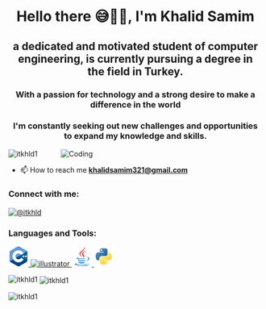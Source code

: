 <h1 align="center">Hello there 😅👋🏻, I'm Khalid Samim</h1>
<h2 align="center">a dedicated and motivated student of computer engineering, is currently pursuing a degree in the field in Turkey.</h2>
<h3 align="center">With a passion for technology and a strong desire to make a difference in the world</h3>
<h3 align="center">I'm constantly seeking out new challenges and opportunities to expand my knowledge and skills.</h3>
<img align="right" alt="Coding" width="400" src="https://i.pinimg.com/originals/54/e3/7d/54e37d8074ebcde1d96c77d7b2a7f310.gif"

<p align="left"> <img src="https://komarev.com/ghpvc/?username=itkhld1&label=Profile%20views&color=0e75b6&style=flat" alt="itkhld1" /> </p>

- 📫 How to reach me **khalidsamim321@gmail.com**

<h3 align="left">Connect with me:</h3>
<p align="left">
<a href="https://instagram.com/@itkhld" target="blank"><img align="center" src="https://raw.githubusercontent.com/rahuldkjain/github-profile-readme-generator/master/src/images/icons/Social/instagram.svg" alt="@itkhld" height="30" width="40" /></a>

</p>

<h3 align="left">Languages and Tools:</h3>
<p align="left"> <a href="https://www.w3schools.com/cpp/" target="_blank" rel="noreferrer"> <img src="https://raw.githubusercontent.com/devicons/devicon/master/icons/cplusplus/cplusplus-original.svg" alt="cplusplus" width="40" height="40"/> </a> <a href="https://www.adobe.com/in/products/illustrator.html" target="_blank" rel="noreferrer"> <img src="https://www.vectorlogo.zone/logos/adobe_illustrator/adobe_illustrator-icon.svg" alt="illustrator" width="40" height="40"/> </a> <a href="https://www.java.com" target="_blank" rel="noreferrer"> <img src="https://raw.githubusercontent.com/devicons/devicon/master/icons/java/java-original.svg" alt="java" width="40" height="40"/> </a> <a href="https://www.python.org" target="_blank" rel="noreferrer"> <img src="https://raw.githubusercontent.com/devicons/devicon/master/icons/python/python-original.svg" alt="python" width="40" height="40"/> </a> </p>

<p><img align="left" src="https://github-readme-stats.vercel.app/api/top-langs?username=itkhld1&show_icons=true&locale=en&layout=compact" alt="itkhld1" /></p>

<p>&nbsp;<img align="center" src="https://github-readme-stats.vercel.app/api?username=itkhld1&show_icons=true&locale=en" alt="itkhld1" /></p>

<p><img align="center" src="https://github-readme-streak-stats.herokuapp.com/?user=itkhld1&" alt="itkhld1" /></p>
